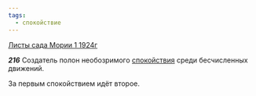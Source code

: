 ```yaml
---
tags:
  - спокойствие
---
```


[Листы сада Мории 1 1924г](https://127.0.0.1:4002/agni/1924)

___216___
Создатель полон необозримого [спокойствия](../../../tags/#[спокойствие](../../../tags/#спокойствие)) среди бесчисленных движений.   

За первым спокойствием идёт второе.   

